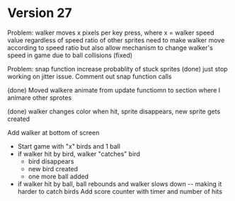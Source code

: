 # Version 27

Problem: walker moves x pixels per key press, where x = walker speed value
   regardless of speed ratio of other sprites
   need to make walker move according to speed ratio but also allow mechanism to change walker's speed in game due to ball collisions
   (fixed)

Problem: snap function increase probablity of stuck sprites
(done) just stop working on jitter issue. Comment out snap function calls

(done) Moved walkere animate from update functiomn to section where I animare other sprotes

(done) walker changes color when hit, sprite disappears, new sprite gets created



Add walker at bottom of screen
  - Start game with "x" birds and 1 ball
  - if walker hit by bird, walker "catches" bird
    - bird disappears
    - new bird created
    - one more ball added
  - if walker hit by ball, ball rebounds and walker slows down -- making it harder to catch birds
Add score counter with timer and number of hits
